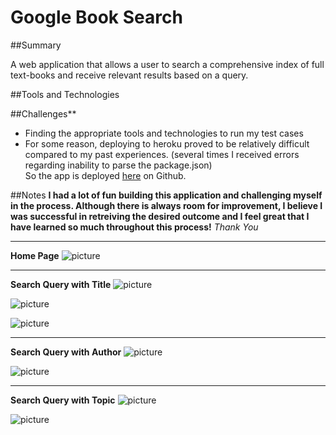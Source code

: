 # Google Book Search

##Summary

A web application that allows a user to search a comprehensive index of full text-books and receive relevant results based on a query.

##Tools and Technologies



##Challenges**
- Finding the appropriate tools and technologies to run my test cases
- For some reason, deploying to heroku proved to be relatively difficult compared to my past experiences. (several times I received errors regarding inability to parse the package.json)  
So the app is deployed <a href="https://grandsuccess87.github.io/GoogleBookSearch/">here</a> on Github.

##Notes
**I had a lot of fun building this application and challenging myself in the process.  Although there is always room for improvement, I believe I was successful in retreiving the desired outcome and I feel great that I have learned so much throughout this process!**
*Thank You* 

<hr>

**Home Page**
![picture](images/GBS_Image1.png)

<hr>

**Search Query with Title**
![picture](images/GBS_Image2.png)

![picture](images/GBS_Image2b.png)

![picture](images/GBS_Image2c.png)

<hr>

**Search Query with Author**
![picture](images/GBS_Image3.png)

![picture](images/GBS_Image3b.png)

<hr>

**Search Query with Topic**
![picture](images/GBS_Image4.png)

![picture](images/GBS_Image4b.png)